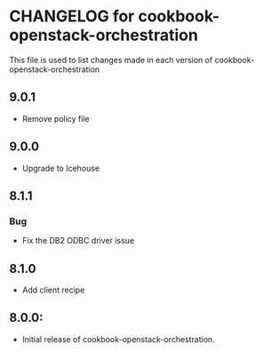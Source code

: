 # CHANGELOG for cookbook-openstack-orchestration

This file is used to list changes made in each version of cookbook-openstack-orchestration
## 9.0.1
* Remove policy file

## 9.0.0
* Upgrade to Icehouse

## 8.1.1
### Bug
* Fix the DB2 ODBC driver issue

## 8.1.0
* Add client recipe

## 8.0.0:
* Initial release of cookbook-openstack-orchestration.
